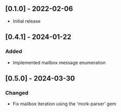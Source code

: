 ## [0.1.0] - 2022-02-06

- Initial release

## [0.4.1] - 2024-01-22

### Added

* Implemented mailbox message enumeration

## [0.5.0] - 2024-03-30

### Changed

* Fix mailbox iteration using the 'mork-parser' gem
